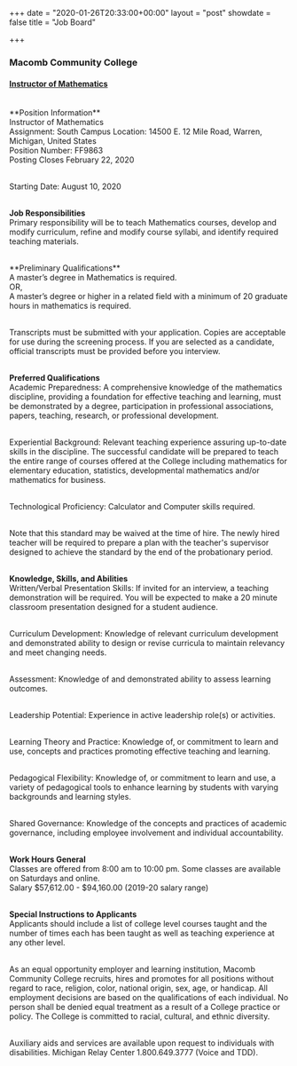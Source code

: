 +++
date = "2020-01-26T20:33:00+00:00"
layout = "post"
showdate = false
title = "Job Board"

+++
### Macomb Community College
#### <a href="https://jobs.macomb.edu/postings/4181">Instructor of Mathematics</a>

<br>
**Position Information**<br>
Instructor of Mathematics</br>
Assignment: South Campus
Location: 14500 E. 12 Mile Road, Warren, Michigan, United States</br>
Position Number: FF9863</br>
Posting Closes February 22, 2020</br><br>

Starting Date: August 10, 2020<br><br>

**Job Responsibilities**<br>
Primary responsibility will be to teach Mathematics courses, develop and modify curriculum, refine and modify course syllabi, and identify required teaching materials.

<br>
**Preliminary Qualifications**<br>
A master’s degree in Mathematics is required.<br>OR,<br>
A master’s degree or higher in a related field with a minimum of 20 graduate hours in mathematics is required.<br><br>

Transcripts must be submitted with your application. Copies are acceptable for use during the screening process. If you are selected as a candidate, official transcripts must be provided before you interview.<br><br>
 
**Preferred Qualifications**<br>
Academic Preparedness: A comprehensive knowledge of the mathematics discipline, providing a foundation for effective teaching and learning, must be demonstrated by a degree, participation in professional associations, papers, teaching, research, or professional development.<br><br>

Experiential Background: Relevant teaching experience assuring up-to-date skills in the discipline. The successful candidate will be prepared to teach the entire range of courses offered at the College including mathematics for elementary education, statistics, developmental mathematics and/or mathematics for business.<br><br>

Technological Proficiency: Calculator and Computer skills required.<br><br>

Note that this standard may be waived at the time of hire. The newly hired teacher will be required to prepare a plan with the teacher's supervisor designed to achieve the standard by the end of the probationary period.<br><br>

**Knowledge, Skills, and Abilities**<br>
Written/Verbal Presentation Skills: If invited for an interview, a teaching demonstration will be required. You will be expected to make a 20 minute classroom presentation designed for a student audience.<br><br>

Curriculum Development: Knowledge of relevant curriculum development and demonstrated ability to design or revise curricula to maintain relevancy and meet changing needs.<br><br>

Assessment: Knowledge of and demonstrated ability to assess learning outcomes.<br><br>

Leadership Potential: Experience in active leadership role(s) or activities.<br><br>

Learning Theory and Practice: Knowledge of, or commitment to learn and use, concepts and practices promoting effective teaching and learning.<br><br>

Pedagogical Flexibility: Knowledge of, or commitment to learn and use, a variety of pedagogical tools to enhance learning by students with varying backgrounds and learning styles.<br><br>

Shared Governance: Knowledge of the concepts and practices of academic governance, including employee involvement and individual accountability.<br><br>

**Work Hours General**<br>
Classes are offered from 8:00 am to 10:00 pm. Some classes are available on Saturdays and online.<br>
Salary	$57,612.00 - $94,160.00 (2019-20 salary range)<br><br>

**Special Instructions to Applicants**<br>
Applicants should include a list of college level courses taught and the number of times each has been taught as well as teaching experience at any other level.<br><br>

As an equal opportunity employer and learning institution, Macomb Community College recruits, hires and promotes for all positions without regard to race, religion, color, national origin, sex, age, or handicap. All employment decisions are based on the qualifications of each individual. No person shall be denied equal treatment as a result of a College practice or policy. The College is committed to racial, cultural, and ethnic diversity.<br><br>

Auxiliary aids and services are available upon request to individuals with disabilities. Michigan Relay Center 1.800.649.3777 (Voice and TDD).
